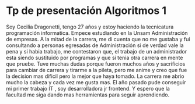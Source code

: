 # Tp de presentación Algoritmos 1


Soy Cecilia Dragonetti, tengo 27 años y estoy haciendo la tecnicatura programación informatica. 
Empece estudiando en la Unsam Administración de empresas. A la mitad de la carrera, me di cuenta que
no me gustaba y fui consultando a personas egresadas de Administración si de verdad vale la pena y 
si habia trabajo, me contestaron que, el trabajo de un administrador esta siendo sustituido por programas y 
que si tenia otra carrera en mente que pruebe. 
Tuve muchas dudas porque fueron muchos años y sacrificios para cambiar de carrera y tirarme a la pileta, pero 
me anime y creo que fue la decision mas dificil pero la mejor que haya tomado. 
La carrera me abrio mucho la cabeza y cada vez me gusta mas. 
El año pasado pude conseguir mi primer trabajo IT , soy desarrolladora jr frontend. Y espero que la facultad me siga dando mas herramientas para seguir aprendiendo.

